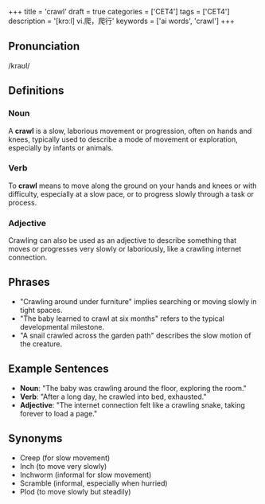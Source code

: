 +++
title = 'crawl'
draft = true
categories = ['CET4']
tags = ['CET4']
description = '[krɔːl] vi.爬，爬行'
keywords = ['ai words', 'crawl']
+++

## Pronunciation
/kraʊl/

## Definitions
### Noun
A **crawl** is a slow, laborious movement or progression, often on hands and knees, typically used to describe a mode of movement or exploration, especially by infants or animals.

### Verb
To **crawl** means to move along the ground on your hands and knees or with difficulty, especially at a slow pace, or to progress slowly through a task or process.

### Adjective
Crawling can also be used as an adjective to describe something that moves or progresses very slowly or laboriously, like a crawling internet connection.

## Phrases
- "Crawling around under furniture" implies searching or moving slowly in tight spaces.
- "The baby learned to crawl at six months" refers to the typical developmental milestone.
- "A snail crawled across the garden path" describes the slow motion of the creature.

## Example Sentences
- **Noun**: "The baby was crawling around the floor, exploring the room."
- **Verb**: "After a long day, he crawled into bed, exhausted."
- **Adjective**: "The internet connection felt like a crawling snake, taking forever to load a page."

## Synonyms
- Creep (for slow movement)
- Inch (to move very slowly)
- Inchworm (informal for slow movement)
- Scramble (informal, especially when hurried)
- Plod (to move slowly but steadily)

